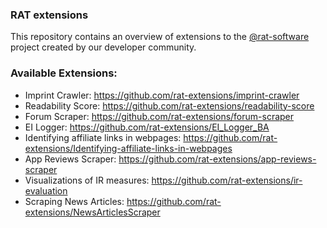 ### RAT extensions

This repository contains an overview of extensions to the [@rat-software](https://github.com/rat-software) project created by our developer community.

### Available Extensions:
- Imprint Crawler: https://github.com/rat-extensions/imprint-crawler
- Readability Score: https://github.com/rat-extensions/readability-score
- Forum Scraper: https://github.com/rat-extensions/forum-scraper
- EI Logger: https://github.com/rat-extensions/EI_Logger_BA
- Identifying affiliate links in webpages: https://github.com/rat-extensions/Identifying-affiliate-links-in-webpages
- App Reviews Scraper: https://github.com/rat-extensions/app-reviews-scraper
- Visualizations of IR measures: https://github.com/rat-extensions/ir-evaluation
- Scraping News Articles: https://github.com/rat-extensions/NewsArticlesScraper
